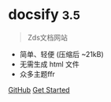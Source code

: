 <!-- _coverpage.md -->


<!-- ![logo](_media/icon.jpg) -->

# docsify <small>3.5</small>

> Zds文档网站

- 简单、轻便 (压缩后 ~21kB)
- 无需生成 html 文件
- 众多主题ffr

[GitHub](https://github.com/docsifyjs/docsify/)
[Get Started](#docsify)
